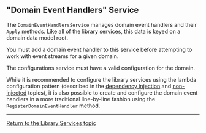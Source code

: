 ## "Domain Event Handlers" Service

The `DomainEventHandlersService` manages domain event handlers and their `Apply` methods. Like all of the library services, this data is keyed on a domain data model root.

You must add a domain event handler to this service before attempting to work with event streams for a given domain. 

The configurations service must have a valid configuration for the domain.

While it is recommended to configure the library services using the lambda configuration pattern (described in the [dependency injection](services_injected.md) and [non-injected](services_direct.md) topics), it is also possible to create and configure the domain event handlers in a more traditional line-by-line fashion using the `RegisterDomainEventHandler` method.

---

[Return to the Library Services topic](services.md)
